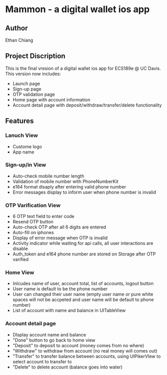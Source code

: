 # Mammon - a digital wallet ios app

## Author
Ethan Chiang 

## Project Discription
This is the final vresion of a digital wallet ios app for ECS189e @ UC Davis. This version now includes:
* Launch page
* Sign-up page
* OTP validation page
* Home page with account information
* Account detail page with deposit/withdraw/transfer/delete functionality

## Features

### Lanuch View
* Custome logo
* App name

### Sign-up/in View
* Auto-check mobile number length 
* Validation of mobile number with PhoneNumberKit
* e164 format disaply after entering valid phone number
* Error messages display to inform user when phone number is invalid

### OTP Varification View
* 6 OTP text field to enter code
* Resend OTP button
* Auto-check OTP after all 6 digits are entered
* Auto-fill on iphones
* Display of error message when OTP is invalid
* Activity indicator while waiting for api calls, all user interactions are disable 
* Auth_token and e164 phone number are stored on Storage after OTP varified

### Home View
* Inlcudes name of user, account total, list of accounts, logout button
* User name is default to be the phone number
* User can changed their user name (empty user name or pure white spaces will not be accpeted and user name will be default to phone number)
* List of account with name and balance in UITableView

### Account detail page
* DIsplay account name and balance
* "Done" button to go back to home view
* "Deposit" to deposit to account (money comes from no where)
* "Withdraw" to withdraw from account (no real money will comes out)
* "Transfer" to transfer balance between accounts, using UIPikerVIew to select account to transfer to
* "Delete" to delete account (balance goes into water)
